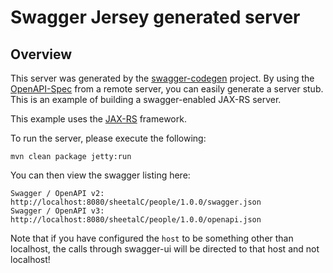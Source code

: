 # Swagger Jersey generated server

## Overview
This server was generated by the [swagger-codegen](https://github.com/swagger-api/swagger-codegen) project. By using the 
[OpenAPI-Spec](https://github.com/swagger-api/swagger-core/wiki) from a remote server, you can easily generate a server stub.  This
is an example of building a swagger-enabled JAX-RS server.

This example uses the [JAX-RS](https://jax-rs-spec.java.net/) framework.

To run the server, please execute the following:

```
mvn clean package jetty:run
```

You can then view the swagger listing here:

```
Swagger / OpenAPI v2: http://localhost:8080/sheetalC/people/1.0.0/swagger.json
Swagger / OpenAPI v3: http://localhost:8080/sheetalC/people/1.0.0/openapi.json
```

Note that if you have configured the `host` to be something other than localhost, the calls through
swagger-ui will be directed to that host and not localhost!
